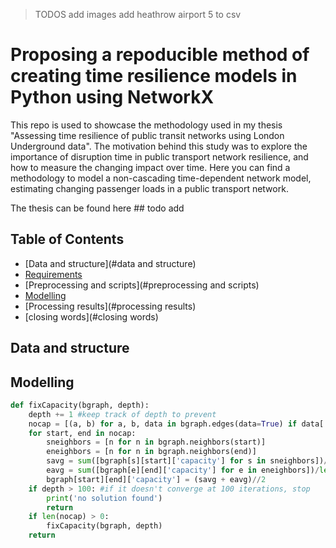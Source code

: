 >TODOS
> add images
> add heathrow airport 5 to csv
# Proposing a repoducible method of creating time resilience models in Python using NetworkX
This repo is used to showcase the methodology used in my thesis "Assessing time resilience of public transit networks using London Underground data". The motivation behind this study was to explore the importance of disruption time in public transport network resilience, and how to measure the changing impact over time. Here you can find a methodology to model a non-cascading time-dependent network model, estimating changing passenger loads in a public transport network. 

The thesis can be found here ## todo add

## Table of Contents
- [Data and structure](#data and structure)
- [Requirements](#requirements)
- [Preprocessing and scripts](#preprocessing and scripts)
- [Modelling](#modelling)
- [Processing results](#processing results)
- [closing words](#closing words)

## Data and structure

## Modelling

```python
def fixCapacity(bgraph, depth):
    depth += 1 #keep track of depth to prevent  
    nocap = [(a, b) for a, b, data in bgraph.edges(data=True) if data['capacity'] == 0] #create a list of edges with no capacity
    for start, end in nocap:
        sneighbors = [n for n in bgraph.neighbors(start)] 
        eneighbors = [n for n in bgraph.neighbors(end)]
        savg = sum([bgraph[s][start]['capacity'] for s in sneighbors])/len(sneighbors) #average of neighbours at start of link
        eavg = sum([bgraph[e][end]['capacity'] for e in eneighbors])/len(sneighbors) #average of neighbours at end of link
        bgraph[start][end]['capacity'] = (savg + eavg)//2
    if depth > 100: #if it doesn't converge at 100 iterations, stop
        print('no solution found')
        return
    if len(nocap) > 0: 
        fixCapacity(bgraph, depth)
    return
```